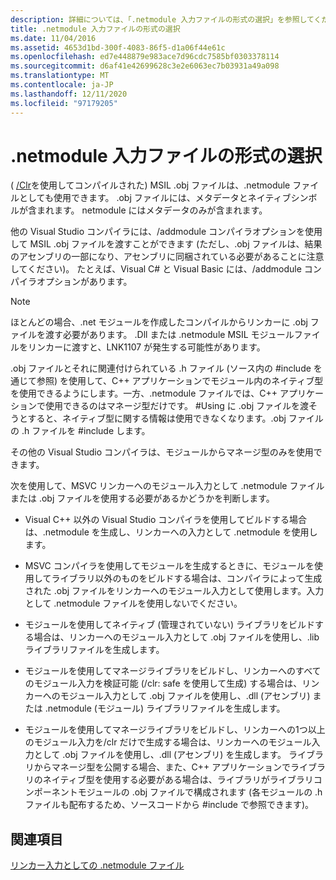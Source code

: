 ```yaml
---
description: 詳細については、「.netmodule 入力ファイルの形式の選択」を参照してください。
title: .netmodule 入力ファイルの形式の選択
ms.date: 11/04/2016
ms.assetid: 4653d1bd-300f-4083-86f5-d1a06f44e61c
ms.openlocfilehash: ed7e448879e983ace7d96cdc7585bf0303378114
ms.sourcegitcommit: d6af41e42699628c3e2e6063ec7b03931a49a098
ms.translationtype: MT
ms.contentlocale: ja-JP
ms.lasthandoff: 12/11/2020
ms.locfileid: "97179205"
---
```

# <a name="choosing-the-format-of-netmodule-input-files"></a>.netmodule 入力ファイルの形式の選択

( [/Clr](clr-common-language-runtime-compilation.md)を使用してコンパイルされた) MSIL .obj ファイルは、.netmodule ファイルとしても使用できます。  .obj ファイルには、メタデータとネイティブシンボルが含まれます。  netmodule にはメタデータのみが含まれます。

他の Visual Studio コンパイラには、/addmodule コンパイラオプションを使用して MSIL .obj ファイルを渡すことができます (ただし、.obj ファイルは、結果のアセンブリの一部になり、アセンブリに同梱されている必要があることに注意してください)。  たとえば、Visual C# と Visual Basic には、/addmodule コンパイラオプションがあります。

> [!NOTE]
> ほとんどの場合、.net モジュールを作成したコンパイルからリンカーに .obj ファイルを渡す必要があります。  .Dll または .netmodule MSIL モジュールファイルをリンカーに渡すと、LNK1107 が発生する可能性があります。

.obj ファイルとそれに関連付けられている .h ファイル (ソース内の #include を通じて参照) を使用して、C++ アプリケーションでモジュール内のネイティブ型を使用できるようにします。一方、.netmodule ファイルでは、C++ アプリケーションで使用できるのはマネージ型だけです。  #Using に .obj ファイルを渡そうとすると、ネイティブ型に関する情報は使用できなくなります。.obj ファイルの .h ファイルを #include します。

その他の Visual Studio コンパイラは、モジュールからマネージ型のみを使用できます。

次を使用して、MSVC リンカーへのモジュール入力として .netmodule ファイルまたは .obj ファイルを使用する必要があるかどうかを判断します。

- Visual C++ 以外の Visual Studio コンパイラを使用してビルドする場合は、.netmodule を生成し、リンカーへの入力として .netmodule を使用します。

- MSVC コンパイラを使用してモジュールを生成するときに、モジュールを使用してライブラリ以外のものをビルドする場合は、コンパイラによって生成された .obj ファイルをリンカーへのモジュール入力として使用します。入力として .netmodule ファイルを使用しないでください。

- モジュールを使用してネイティブ (管理されていない) ライブラリをビルドする場合は、リンカーへのモジュール入力として .obj ファイルを使用し、.lib ライブラリファイルを生成します。

- モジュールを使用してマネージライブラリをビルドし、リンカーへのすべてのモジュール入力を検証可能 (/clr: safe を使用して生成) する場合は、リンカーへのモジュール入力として .obj ファイルを使用し、.dll (アセンブリ) または .netmodule (モジュール) ライブラリファイルを生成します。

- モジュールを使用してマネージライブラリをビルドし、リンカーへの1つ以上のモジュール入力を/clr だけで生成する場合は、リンカーへのモジュール入力として .obj ファイルを使用し、.dll (アセンブリ) を生成します。  ライブラリからマネージ型を公開する場合、また、C++ アプリケーションでライブラリのネイティブ型を使用する必要がある場合は、ライブラリがライブラリコンポーネントモジュールの .obj ファイルで構成されます (各モジュールの .h ファイルも配布するため、ソースコードから #include で参照できます)。

## <a name="see-also"></a>関連項目

[リンカー入力としての .netmodule ファイル](netmodule-files-as-linker-input.md)

